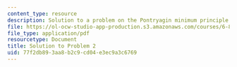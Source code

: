 ```yaml
---
content_type: resource
description: Solution to a problem on the Pontryagin minimum principle.
file: https://ol-ocw-studio-app-production.s3.amazonaws.com/courses/6-832-underactuated-robotics-spring-2009/77f2db893aa8b2c9cd04e3ec9a3c6769_MIT6_832s09_sol_pset02.pdf
file_type: application/pdf
resourcetype: Document
title: Solution to Problem 2
uid: 77f2db89-3aa8-b2c9-cd04-e3ec9a3c6769
---
```

